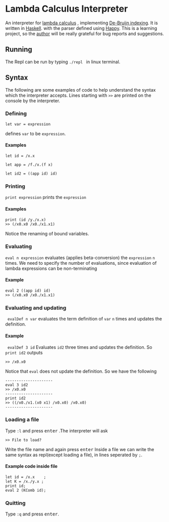 # Lambda Calculus Interpreter

An interpreter for [lambda calculus](https://en.wikipedia.org/wiki/Lambda_calculus)
, implementing
[De-Bruijn indexing](https://en.wikipedia.org/wiki/De_Bruijn_index).
It is written in [Haskell](https://www.haskell.org/).
with the parser defined using
[Happy](https://www.haskell.org/happy/).
This is a learning project,
so the [author](arkasparko@gmail.com)
will be really grateful
for bug reports and suggestions.

## Running
The Repl can be run by typing
```./repl ```
in linux terminal. 

## Syntax

The following are some examples of code
to help understand the syntax which
the interpreter accepts.
Lines starting with ``` >> ``` are
printed on the console
by the interpreter.

### Defining

``` let var = expression ```

defines ```var``` to be ```expression```.
#### Examples

``` let id = /x.x ```

``` let app = /f./x.(f x) ```

``` let id2 = ((app id) id) ```

### Printing
``` print expression ``` prints the ```expression```

#### Examples

```
print (id /y./x.x)
>> (/x0.x0 /x0./x1.x1)
```

Notice the renaming of bound variables.

### Evaluating
``` eval n expression ``` evaluates
(applies beta-conversion)
the ```expression``` ```n``` times.
We need to specify the number of evaluations, since evaluation of lambda expressions
can be non-terminating

#### Example

```
eval 2 ((app id) id) 
>> (/x0.x0 /x0./x1.x1)
```
### Evaluating and updating

``` evalDef n var```
evaluates the term definition of ```var```
```n``` times and updates the definition.

#### Example

``` evalDef 3 id```
Evaluates ``` id2 ``` three times and
updates the definition. So ```print id2```
outputs

```>> /x0.x0```

Notice that ```eval``` does not update the definition. So we have the following
```
---------------------
eval 3 id2
>> /x0.x0
---------------------
print id2
>> ((/x0./x1.(x0 x1) /x0.x0) /x0.x0)
---------------------
```


### Loading a file 
Type ```:l``` and press <kbd>enter</kbd>
.The interpreter will ask

```>> File to load?```

Write the file name and again
press <kbd>enter</kbd>
Inside a file we can write the same
syntax as repl(except loading a file),
in lines seperated by ```;```.

#### Example code inside file
```
let id = /x.x    ;
let K = /x./y.x ;
print id;
eval 2 (KComb id);
``` 

### Quitting
Type ```:q``` and press <kbd>enter</kbd>.

